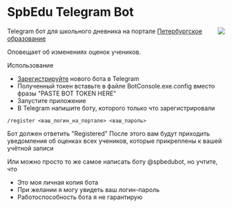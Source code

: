 # SpbEdu Telegram Bot
<a href="https://github.com/yar229/SpbEdu/releases/latest"><img src="https://mybadges.herokuapp.com/github/filewlogo/windows-logo-silhouette/%20%20%20%20%20%20%20%20Скачать%20SpbEduTelegramBot__version_.zip%20%20%20%20%20%20%20%20/yar229/SpbEdu.svg?colorA=abcdef&colorB=cccdce&style=social"  align="right"></a>
Telegram бот для школьного дневника на портале [Петербургское образование](https://petersburgedu.ru/)

Оповещает об изменениях оценок учеников.

Использование
* [Зарегистрируйте](https://core.telegram.org/bots#3-how-do-i-create-a-bot) нового бота в Telegram
* Полученный токен вставьте в файле BotConsole.exe.config вместо фразы "PASTE BOT TOKEN HERE"
* Запустите приложение
* В Telegram напишите боту, которого только что зарегистрировали 
```
/register <ваш_логин_на_портале> <ваш_пароль>
```
Бот должен ответить "Registered"
После этого вам будут приходить уведомления об оценках всех учеников, которые прикреплены к вашей учётной записи

Или можно просто то же самое написать боту @spbedubot, но учтите, что
* Это моя личная копия бота
* При желании я могу увидеть ваш логин-пароль
* Работоспособность бота я не гарантирую



